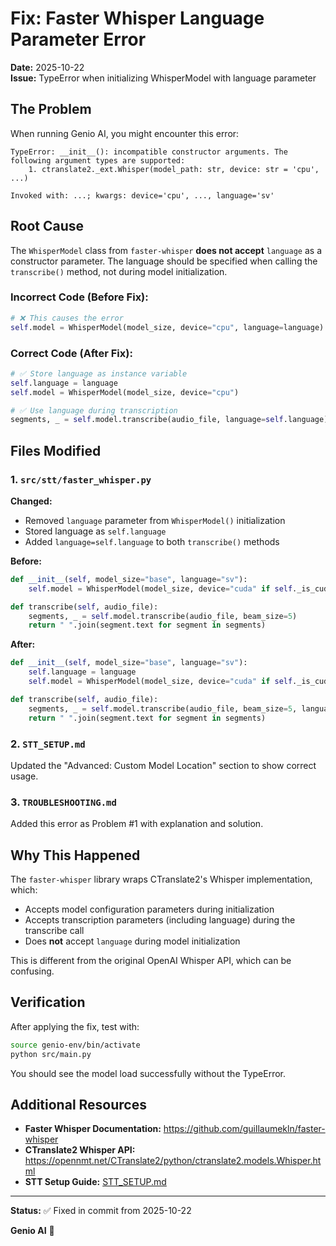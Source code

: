 # Fix: Faster Whisper Language Parameter Error

**Date:** 2025-10-22  
**Issue:** TypeError when initializing WhisperModel with language parameter

## The Problem

When running Genio AI, you might encounter this error:

```
TypeError: __init__(): incompatible constructor arguments. The following argument types are supported:
    1. ctranslate2._ext.Whisper(model_path: str, device: str = 'cpu', ...)

Invoked with: ...; kwargs: device='cpu', ..., language='sv'
```

## Root Cause

The `WhisperModel` class from `faster-whisper` **does not accept** `language` as a constructor parameter. The language should be specified when calling the `transcribe()` method, not during model initialization.

### Incorrect Code (Before Fix):
```python
# ❌ This causes the error
self.model = WhisperModel(model_size, device="cpu", language=language)
```

### Correct Code (After Fix):
```python
# ✅ Store language as instance variable
self.language = language
self.model = WhisperModel(model_size, device="cpu")

# ✅ Use language during transcription
segments, _ = self.model.transcribe(audio_file, language=self.language)
```

## Files Modified

### 1. `src/stt/faster_whisper.py`

**Changed:**
- Removed `language` parameter from `WhisperModel()` initialization
- Stored language as `self.language`
- Added `language=self.language` to both `transcribe()` methods

**Before:**
```python
def __init__(self, model_size="base", language="sv"):
    self.model = WhisperModel(model_size, device="cuda" if self._is_cuda_available() else "cpu", language=language)

def transcribe(self, audio_file):
    segments, _ = self.model.transcribe(audio_file, beam_size=5)
    return " ".join(segment.text for segment in segments)
```

**After:**
```python
def __init__(self, model_size="base", language="sv"):
    self.language = language
    self.model = WhisperModel(model_size, device="cuda" if self._is_cuda_available() else "cpu")

def transcribe(self, audio_file):
    segments, _ = self.model.transcribe(audio_file, beam_size=5, language=self.language)
    return " ".join(segment.text for segment in segments)
```

### 2. `STT_SETUP.md`

Updated the "Advanced: Custom Model Location" section to show correct usage.

### 3. `TROUBLESHOOTING.md`

Added this error as Problem #1 with explanation and solution.

## Why This Happened

The `faster-whisper` library wraps CTranslate2's Whisper implementation, which:
- Accepts model configuration parameters during initialization
- Accepts transcription parameters (including language) during the transcribe call
- Does **not** accept `language` during model initialization

This is different from the original OpenAI Whisper API, which can be confusing.

## Verification

After applying the fix, test with:

```bash
source genio-env/bin/activate
python src/main.py
```

You should see the model load successfully without the TypeError.

## Additional Resources

- **Faster Whisper Documentation:** https://github.com/guillaumekln/faster-whisper
- **CTranslate2 Whisper API:** https://opennmt.net/CTranslate2/python/ctranslate2.models.Whisper.html
- **STT Setup Guide:** [STT_SETUP.md](STT_SETUP.md)

---

**Status:** ✅ Fixed in commit from 2025-10-22

**Genio AI** 🤖
